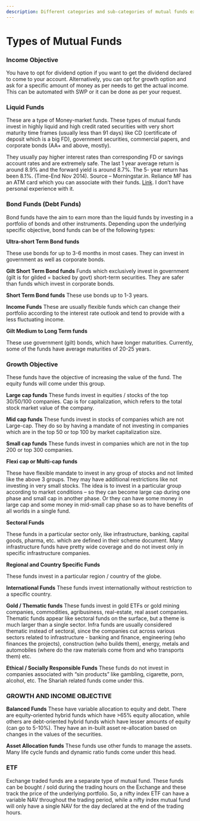 ```yaml
---
description: Different categories and sub-categories of mutual funds explained
---
```


# Types of Mutual Funds

### Income Objective

You have to opt for dividend option if you want to get the dividend declared to come to your account. Alternatively, you can opt for growth option and ask for a specific amount of money as per needs to get the actual income. This can be automated with SWP or it can be done as per your request.

### Liquid Funds

These are a type of Money-market funds. These types of mutual funds invest in highly liquid and high credit rated securities with very short maturity time frames \(usually less than 91 days\) like CD \(certificate of deposit which is a big FD\), government securities, commercial papers, and corporate bonds \(AA+ and above, mostly\).  
  
They usually pay higher interest rates than corresponding FD or savings account rates and are extremely safe. The last 1 year average return is around 8.9% and the forward yield is around 8.7%. The 5- year return has been 8.1%. \(Time-End Nov 2014\). Source – Morningstar.in. Reliance MF has an ATM card which you can associate with their funds. [Link](https://www.reliancemutual.com/investor-services/innovative-products/reliance-any-time-money-card). I don’t have personal experience with it.

### Bond Funds \(Debt Funds\)

Bond funds have the aim to earn more than the liquid funds by investing in a portfolio of bonds and other instruments. Depending upon the underlying specific objective, bond funds can be of the following types:

**Ultra-short Term Bond funds**

These use bonds for up to 3-6 months in most cases. They can invest in government as well as corporate bonds.

**Gilt Short Term Bond funds** Funds which exclusively invest in government \(gilt is for gilded = backed by govt\) short-term securities. They are safer than funds which invest in corporate bonds.

**Short Term Bond funds** These use bonds up to 1-3 years.

**Income Funds** These are usually flexible funds which can change their portfolio according to the interest rate outlook and tend to provide with a less fluctuating income.

**Gilt Medium to Long Term funds**

These use government \(gilt\) bonds, which have longer maturities. Currently, some of the funds have average maturities of 20-25 years.

### Growth Objective

These funds have the objective of increasing the value of the fund. The equity funds will come under this group.

**Large cap funds** These funds invest in equities / stocks of the top 30/50/100 companies. Cap is for capitalization, which refers to the total stock market value of the company.

**Mid cap funds** These funds invest in stocks of companies which are not Large-cap. They do so by having a mandate of not investing in companies which are in the top 50 or top 100 by market capitalization size.

**Small cap funds** These funds invest in companies which are not in the top 200 or top 300 companies.

**Flexi cap or Multi-cap funds**

These have flexible mandate to invest in any group of stocks and not limited like the above 3 groups. They may have additional restrictions like not investing in very small stocks. The idea is to invest in a particular group according to market conditions – so they can become large cap during one phase and small cap in another phase. Or they can have some money in large cap and some money in mid-small cap phase so as to have benefits of all worlds in a single fund.

**Sectoral Funds**

These funds in a particular sector only, like infrastructure, banking, capital goods, pharma, etc. which are defined in their scheme document. Many infrastructure funds have pretty wide coverage and do not invest only in specific infrastructure companies.

**Regional and Country Specific Funds**

These funds invest in a particular region / country of the globe.

**International Funds** These funds invest internationally without restriction to a specific country.

**Gold / Thematic funds** These funds invest in gold ETFs or gold mining companies, commodities, agribusiness, real-estate, real asset companies. Thematic funds appear like sectoral funds on the surface, but a theme is much larger than a single sector. Infra funds are usually considered thematic instead of sectoral, since the companies cut across various sectors related to infrastructure - banking and finance, engineering \(who finances the projects\), construction \(who builds them\), energy, metals and automobiles \(where do the raw materials come from and who transports them\) etc.

**Ethical / Socially Responsible Funds** These funds do not invest in companies associated with “sin products” like gambling, cigarette, porn, alcohol, etc. The Shariah related funds come under this.

### GROWTH AND INCOME OBJECTIVE

**Balanced Funds** These have variable allocation to equity and debt. There are equity-oriented hybrid funds which have &gt;65% equity allocation, while others are debt-oriented hybrid funds which have lesser amounts of equity \(can go to 5-10%\). They have an in-built asset re-allocation based on changes in the values of the securities.

**Asset Allocation funds** These funds use other funds to manage the assets. Many life cycle funds and dynamic ratio funds come under this head.

### ETF

Exchange traded funds are a separate type of mutual fund. These funds can be bought / sold during the trading hours on the Exchange and these track the price of the underlying portfolio. So, a nifty index ETF can have a variable NAV throughout the trading period, while a nifty index mutual fund will only have a single NAV for the day declared at the end of the trading hours.

